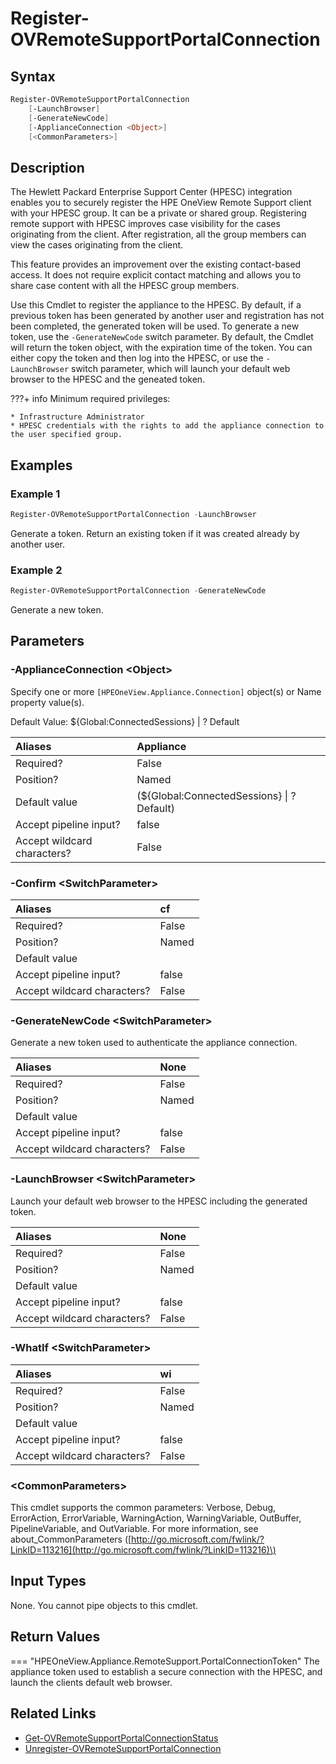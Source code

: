 ﻿---
description: Register appliance with the HPE Support Center
---

# Register-OVRemoteSupportPortalConnection

## Syntax

```powershell
Register-OVRemoteSupportPortalConnection
    [-LaunchBrowser]
    [-GenerateNewCode]
    [-ApplianceConnection <Object>]
    [<CommonParameters>]
```

## Description

The Hewlett Packard Enterprise Support Center (HPESC) integration enables you to securely register the HPE OneView Remote Support client with your HPESC group. It can be a private or shared group. Registering remote support with HPESC improves case visibility for the cases originating from the client. After registration, all the group members can view the cases originating from the client.

This feature provides an improvement over the existing contact-based access. It does not require explicit contact matching and allows you to share case content with all the HPESC group members.

Use this Cmdlet to register the appliance to the HPESC.  By default, if a previous token has been generated by another user and registration has not been completed, the generated token will be used.  To generate a new token, use the `-GenerateNewCode` switch parameter.  By default, the Cmdlet will return the token object, with the expiration time of the token.  You can either copy the token and then log into the HPESC, or use the `-LaunchBrowser` switch parameter, which will launch your default web browser to the HPESC and the geneated token.

???+ info
    Minimum required privileges:
    
    * Infrastructure Administrator
    * HPESC credentials with the rights to add the appliance connection to the user specified group.

## Examples

###  Example 1 

```powershell
Register-OVRemoteSupportPortalConnection -LaunchBrowser
```

Generate a token.  Return an existing token if it was created already by another user.

###  Example 2 

```powershell
Register-OVRemoteSupportPortalConnection -GenerateNewCode
```

Generate a new token.

## Parameters

### -ApplianceConnection &lt;Object&gt;

Specify one or more `[HPEOneView.Appliance.Connection]` object(s) or Name property value(s).

Default Value: ${Global:ConnectedSessions} | ? Default

| Aliases | Appliance |
| :--- | :--- |
| Required? | False |
| Position? | Named |
| Default value | (${Global:ConnectedSessions} &vert; ? Default) |
| Accept pipeline input? | false |
| Accept wildcard characters? | False |

### -Confirm &lt;SwitchParameter&gt;



| Aliases | cf |
| :--- | :--- |
| Required? | False |
| Position? | Named |
| Default value |  |
| Accept pipeline input? | false |
| Accept wildcard characters? | False |

### -GenerateNewCode &lt;SwitchParameter&gt;

Generate a new token used to authenticate the appliance connection.

| Aliases | None |
| :--- | :--- |
| Required? | False |
| Position? | Named |
| Default value |  |
| Accept pipeline input? | false |
| Accept wildcard characters? | False |

### -LaunchBrowser &lt;SwitchParameter&gt;

Launch your default web browser to the HPESC including the generated token.

| Aliases | None |
| :--- | :--- |
| Required? | False |
| Position? | Named |
| Default value |  |
| Accept pipeline input? | false |
| Accept wildcard characters? | False |

### -WhatIf &lt;SwitchParameter&gt;



| Aliases | wi |
| :--- | :--- |
| Required? | False |
| Position? | Named |
| Default value |  |
| Accept pipeline input? | false |
| Accept wildcard characters? | False |

### &lt;CommonParameters&gt;

This cmdlet supports the common parameters: Verbose, Debug, ErrorAction, ErrorVariable, WarningAction, WarningVariable, OutBuffer, PipelineVariable, and OutVariable. For more information, see about\_CommonParameters \([http://go.microsoft.com/fwlink/?LinkID=113216](http://go.microsoft.com/fwlink/?LinkID=113216)\)

## Input Types

None.  You cannot pipe objects to this cmdlet.


## Return Values

=== "HPEOneView.Appliance.RemoteSupport.PortalConnectionToken"
    The appliance token used to establish a secure connection with the HPESC, and launch the clients default web browser.
    
    

## Related Links

* [Get-OVRemoteSupportPortalConnectionStatus](get-ovremotesupportportalconnectionstatus.md)
* [Unregister-OVRemoteSupportPortalConnection](unregister-ovremotesupportportalconnection.md)
